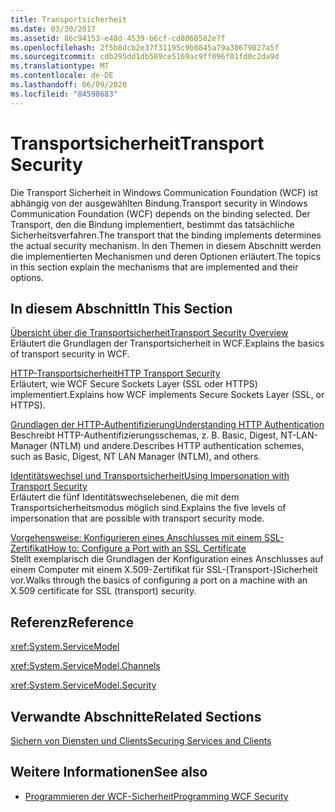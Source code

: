 ```yaml
---
title: Transportsicherheit
ms.date: 03/30/2017
ms.assetid: 86c94153-e48d-4539-b6cf-cd8060582e7f
ms.openlocfilehash: 2f5b8dcb2e37f31195c9b0845a79a38679027a5f
ms.sourcegitcommit: cdb295dd1db589ce5169ac9ff096f01fd0c2da9d
ms.translationtype: MT
ms.contentlocale: de-DE
ms.lasthandoff: 06/09/2020
ms.locfileid: "84598683"
---
```

# <a name="transport-security"></a><span data-ttu-id="f4d53-102">Transportsicherheit</span><span class="sxs-lookup"><span data-stu-id="f4d53-102">Transport Security</span></span>
<span data-ttu-id="f4d53-103">Die Transport Sicherheit in Windows Communication Foundation (WCF) ist abhängig von der ausgewählten Bindung.</span><span class="sxs-lookup"><span data-stu-id="f4d53-103">Transport security in Windows Communication Foundation (WCF) depends on the binding selected.</span></span> <span data-ttu-id="f4d53-104">Der Transport, den die Bindung implementiert, bestimmt das tatsächliche Sicherheitsverfahren.</span><span class="sxs-lookup"><span data-stu-id="f4d53-104">The transport that the binding implements determines the actual security mechanism.</span></span> <span data-ttu-id="f4d53-105">In den Themen in diesem Abschnitt werden die implementierten Mechanismen und deren Optionen erläutert.</span><span class="sxs-lookup"><span data-stu-id="f4d53-105">The topics in this section explain the mechanisms that are implemented and their options.</span></span>  
  
## <a name="in-this-section"></a><span data-ttu-id="f4d53-106">In diesem Abschnitt</span><span class="sxs-lookup"><span data-stu-id="f4d53-106">In This Section</span></span>  
 [<span data-ttu-id="f4d53-107">Übersicht über die Transportsicherheit</span><span class="sxs-lookup"><span data-stu-id="f4d53-107">Transport Security Overview</span></span>](transport-security-overview.md)  
 <span data-ttu-id="f4d53-108">Erläutert die Grundlagen der Transportsicherheit in WCF.</span><span class="sxs-lookup"><span data-stu-id="f4d53-108">Explains the basics of transport security in WCF.</span></span>  
  
 [<span data-ttu-id="f4d53-109">HTTP-Transportsicherheit</span><span class="sxs-lookup"><span data-stu-id="f4d53-109">HTTP Transport Security</span></span>](http-transport-security.md)  
 <span data-ttu-id="f4d53-110">Erläutert, wie WCF Secure Sockets Layer (SSL oder HTTPS) implementiert.</span><span class="sxs-lookup"><span data-stu-id="f4d53-110">Explains how WCF implements Secure Sockets Layer (SSL, or HTTPS).</span></span>  
  
 [<span data-ttu-id="f4d53-111">Grundlagen der HTTP-Authentifizierung</span><span class="sxs-lookup"><span data-stu-id="f4d53-111">Understanding HTTP Authentication</span></span>](understanding-http-authentication.md)  
 <span data-ttu-id="f4d53-112">Beschreibt HTTP-Authentifizierungsschemas, z. B. Basic, Digest, NT-LAN-Manager (NTLM) und andere.</span><span class="sxs-lookup"><span data-stu-id="f4d53-112">Describes HTTP authentication schemes, such as Basic, Digest, NT LAN Manager (NTLM), and others.</span></span>  
  
 [<span data-ttu-id="f4d53-113">Identitätswechsel und Transportsicherheit</span><span class="sxs-lookup"><span data-stu-id="f4d53-113">Using Impersonation with Transport Security</span></span>](using-impersonation-with-transport-security.md)  
 <span data-ttu-id="f4d53-114">Erläutert die fünf Identitätswechselebenen, die mit dem Transportsicherheitsmodus möglich sind.</span><span class="sxs-lookup"><span data-stu-id="f4d53-114">Explains the five levels of impersonation that are possible with transport security mode.</span></span>  
  
 [<span data-ttu-id="f4d53-115">Vorgehensweise: Konfigurieren eines Anschlusses mit einem SSL-Zertifikat</span><span class="sxs-lookup"><span data-stu-id="f4d53-115">How to: Configure a Port with an SSL Certificate</span></span>](how-to-configure-a-port-with-an-ssl-certificate.md)  
 <span data-ttu-id="f4d53-116">Stellt exemplarisch die Grundlagen der Konfiguration eines Anschlusses auf einem Computer mit einem X.509-Zertifikat für SSL-(Transport-)Sicherheit vor.</span><span class="sxs-lookup"><span data-stu-id="f4d53-116">Walks through the basics of configuring a port on a machine with an X.509 certificate for SSL (transport) security.</span></span>  
  
## <a name="reference"></a><span data-ttu-id="f4d53-117">Referenz</span><span class="sxs-lookup"><span data-stu-id="f4d53-117">Reference</span></span>  
 <xref:System.ServiceModel>  
  
 <xref:System.ServiceModel.Channels>  
  
 <xref:System.ServiceModel.Security>  
  
## <a name="related-sections"></a><span data-ttu-id="f4d53-118">Verwandte Abschnitte</span><span class="sxs-lookup"><span data-stu-id="f4d53-118">Related Sections</span></span>  
 [<span data-ttu-id="f4d53-119">Sichern von Diensten und Clients</span><span class="sxs-lookup"><span data-stu-id="f4d53-119">Securing Services and Clients</span></span>](securing-services-and-clients.md)  
  
## <a name="see-also"></a><span data-ttu-id="f4d53-120">Weitere Informationen</span><span class="sxs-lookup"><span data-stu-id="f4d53-120">See also</span></span>

- [<span data-ttu-id="f4d53-121">Programmieren der WCF-Sicherheit</span><span class="sxs-lookup"><span data-stu-id="f4d53-121">Programming WCF Security</span></span>](programming-wcf-security.md)
